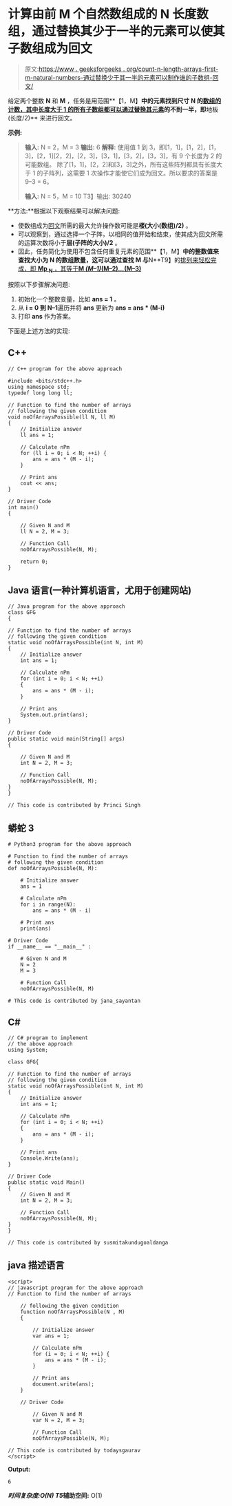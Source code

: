 # 计算由前 M 个自然数组成的 N 长度数组，通过替换其少于一半的元素可以使其子数组成为回文

> 原文:[https://www . geeksforgeeks . org/count-n-length-arrays-first-m-natural-numbers-通过替换少于其一半的元素可以制作谁的子数组-回文/](https://www.geeksforgeeks.org/count-n-length-arrays-made-from-first-m-natural-numbers-whose-subarrays-can-be-made-palindromic-by-replacing-less-than-half-of-its-elements/)

给定两个整数 **N** 和 **M** ，任务是用范围**【1，M】**中的元素找到尺寸 **N** 的[数组的计数，其中长度大于 **1** 的所有](https://www.geeksforgeeks.org/array-data-structure/)[子数组都可以通过替换其元素](https://www.geeksforgeeks.org/check-if-any-subarray-can-be-made-palindromic-by-replacing-less-than-half-of-its-elements/)的不到一半，即**地板(长度/2)** 来进行回文。

**示例:**

> **输入:** N = 2，M = 3
> **输出:** 6
> **解释:**
> 使用值 1 到 3，即[1，1]，[1，2]，[1，3]，[2，1][2，2]，[2，3]，[3，1]，[3，2]，[3，3]，有 9 个长度为 2 的可能数组。
> 除了[1，1]，[2，2]和[3，3]之外，所有这些阵列都具有长度大于 1 的子阵列，这需要 1 次操作才能使它们成为回文。所以要求的答案是 9–3 = 6。
> 
> **输入:** N = 5，M = 10
> T3】输出: 30240

**方法:**根据以下观察结果可以解决问题:

*   使数组成为[回文](https://www.geeksforgeeks.org/c-program-check-given-string-palindrome/)所需的最大允许操作数可能是**楼(大小(数组)/2)** 。
*   可以观察到，通过选择一个子阵，以相同的值开始和结束，使其成为回文所需的运算次数将小于**层(子阵的大小)/2** 。
*   因此，任务简化为使用不包含任何重复元素的范围**【1，M】**中的整数值来查找大小为 **N** 的数组数量，这可以通过查找 **M** 与**N**T9】的[排列来轻松完成，即 **Mp <sub>N</sub>** ，其等于**M *(M–1)*(M–2)*…*(M–3)**](https://www.geeksforgeeks.org/permutation-coefficient/)

按照以下步骤解决问题:

1.  初始化一个整数变量，比如 **ans = 1** 。
2.  从 **i = 0 到 N–1**遍历并将 **ans** 更新为 **ans = ans * (M-i)**
3.  打印 **ans** 作为答案。

下面是上述方法的实现:

## C++

```
// C++ program for the above approach

#include <bits/stdc++.h>
using namespace std;
typedef long long ll;

// Function to find the number of arrays
// following the given condition
void noOfArraysPossible(ll N, ll M)
{
    // Initialize answer
    ll ans = 1;

    // Calculate nPm
    for (ll i = 0; i < N; ++i) {
        ans = ans * (M - i);
    }

    // Print ans
    cout << ans;
}

// Driver Code
int main()
{

    // Given N and M
    ll N = 2, M = 3;

    // Function Call
    noOfArraysPossible(N, M);

    return 0;
}
```

## Java 语言(一种计算机语言，尤用于创建网站)

```
// Java program for the above approach
class GFG
{

// Function to find the number of arrays
// following the given condition
static void noOfArraysPossible(int N, int M)
{
    // Initialize answer
    int ans = 1;

    // Calculate nPm
    for (int i = 0; i < N; ++i)
    {
        ans = ans * (M - i);
    }

    // Print ans
    System.out.print(ans);
}

// Driver Code
public static void main(String[] args)
{

    // Given N and M
    int N = 2, M = 3;

    // Function Call
    noOfArraysPossible(N, M);
}
}

// This code is contributed by Princi Singh
```

## 蟒蛇 3

```
# Python3 program for the above approach

# Function to find the number of arrays
# following the given condition
def noOfArraysPossible(N, M):

    # Initialize answer
    ans = 1

    # Calculate nPm
    for i in range(N):
        ans = ans * (M - i)

    # Print ans
    print(ans)

# Driver Code
if __name__ == "__main__" :

    # Given N and M
    N = 2
    M = 3

    # Function Call
    noOfArraysPossible(N, M)

# This code is contributed by jana_sayantan
```

## C#

```
// C# program to implement
// the above approach 
using System;

class GFG{

// Function to find the number of arrays
// following the given condition
static void noOfArraysPossible(int N, int M)
{
    // Initialize answer
    int ans = 1;

    // Calculate nPm
    for (int i = 0; i < N; ++i)
    {
        ans = ans * (M - i);
    }

    // Print ans
    Console.Write(ans);
}

// Driver Code
public static void Main()
{
    // Given N and M
    int N = 2, M = 3;

    // Function Call
    noOfArraysPossible(N, M);
}
}

// This code is contributed by susmitakundugoaldanga
```

## java 描述语言

```
<script>
// javascript program for the above approach   
// Function to find the number of arrays

    // following the given condition
    function noOfArraysPossible(N , M)
    {

        // Initialize answer
        var ans = 1;

        // Calculate nPm
        for (i = 0; i < N; ++i) {
            ans = ans * (M - i);
        }

        // Print ans
        document.write(ans);
    }

    // Driver Code

        // Given N and M
        var N = 2, M = 3;

        // Function Call
        noOfArraysPossible(N, M);

// This code is contributed by todaysgaurav
</script>
```

**Output:** 

```
6
```

***时间复杂度:**O(N)*
T5**辅助空间:** O(1)